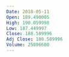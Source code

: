 ```yaml
---
Date: 2018-05-11
Open: 189.490005
High: 190.059998
Low: 187.449997
Close: 188.589996
Adj Close: 188.589996
Volume: 25806600
---
```

